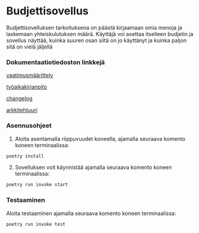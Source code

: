 # **Budjettisovellus**
Budjettisovelluksen tarkoituksena on päästä kirjaamaan omia menoja ja laskemaan yhteiskulutuksen määrä. Käyttäjä voi asettaa itselleen budjetin ja sovellus näyttää, kuinka suuren osan siitä on jo käyttänyt
ja kuinka paljon sitä on vielä jäljellä

### **Dokumentaatiotiedoston linkkejä**

[vaatimusmäärittely](https://github.com/lottatan/ot_harjoitustyo/blob/master/dokumentaatio/vaatimusmaarittely.md)

[työaikakirjanpito](https://github.com/lottatan/ot_harjoitustyo/blob/master/dokumentaatio/ty%C3%B6aikakirjanpito.md)

[changelog](https://github.com/lottatan/ot_harjoitustyo/blob/master/dokumentaatio/changelog.md)

[arkkitehtuuri](https://github.com/lottatan/ot_harjoitustyo/blob/master/dokumentaatio/arkkitehtuuri.md)

### **Asennusohjeet**

1. Aloita asentamalla riippuvuudet koneella, ajamalla seuraava komento koneen terminaalissa:

```bash
poetry install
```

2. Sovelluksen voit käynnistää ajamalla seuraava komento koneen terminaalissa:

```bash
poetry run invoke start
```

### **Testaaminen**

Aloita testaaminen ajamalla seuraava komento koneen terminaalissa:

```bash
poetry run invoke test
```
